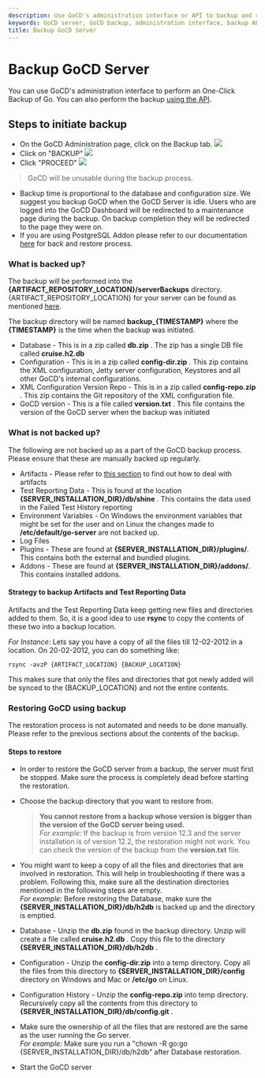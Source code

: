 ```yaml
---
description: Use GoCD's administration interface or API to backup and restore GoCD server
keywords: GoCD server, GoCD backup, administration interface, backup API
title: Backup GoCD Server
---
```



# Backup GoCD Server

You can use GoCD's administration interface to perform an One-Click Backup of Go. You can also perform the backup [using the API](https://api.gocd.org/#backups).

## Steps to initiate backup

-   On the GoCD Administration page, click on the Backup tab.
![](../images/backup_tab.png)
-   Click on "BACKUP"
![](../images/backup_button.png)
-   Click "PROCEED"
![](../images/backup_proceed.png)
>GoCD will be unusable during the backup process.
-   Backup time is proportional to the database and configuration size. We suggest you backup GoCD when the GoCD Server is idle. Users who are logged into the GoCD Dashboard will be redirected to a maintenance page during the backup. On backup completion they will be redirected to the page they were on.
-   If you are using PostgreSQL Addon please refer to our documentation [here](https://extensions-docs.gocd.org/postgresql/current/backup-restore-database) for back and restore process.

### What is backed up?

The backup will be performed into the **{ARTIFACT\_REPOSITORY\_LOCATION}/serverBackups** directory. {ARTIFACT\_REPOSITORY\_LOCATION} for your server can be found as mentioned [here](../installation/configuring_server_details.html#artifact-repository-configuration).

The backup directory will be named **backup\_{TIMESTAMP}** where the **{TIMESTAMP}** is the time when the backup was initiated.

-   Database - This is in a zip called **db.zip** . The zip has a single DB file called **cruise.h2.db**
-   Configuration - This is in a zip called **config-dir.zip** . This zip contains the XML configuration, Jetty server configuration, Keystores and all other GoCD's internal configurations.
-   XML Configuration Version Repo - This is in a zip called **config-repo.zip** . This zip contains the Git repository of the XML configuration file.
-   GoCD version - This is a file called **version.txt** . This file contains the version of the GoCD server when the backup was initiated

### What is not backed up?

The following are not backed up as a part of the GoCD backup process. Please ensure that these are manually backed up regularly.

-   Artifacts - Please refer to [this section](../faq/admin_out_of_disk_space.html#move-the-artifact-repository-to-a-new-larger-drive) to find out how to deal with artifacts
-   Test Reporting Data - This is found at the location **{SERVER\_INSTALLATION\_DIR}/db/shine** . This contains the data used in the Failed Test History reporting
-   Environment Variables - On Windows the environment variables that might be set for the user and on Linux the changes made to **/etc/default/go-server** are not backed up.
-   Log Files
-   Plugins - These are found at **{SERVER\_INSTALLATION\_DIR}/plugins/**. This contains both the external and bundled plugins.
-	Addons - These are found at **{SERVER\_INSTALLATION\_DIR}/addons/**. This contains installed addons.

#### Strategy to backup Artifacts and Test Reporting Data

Artifacts and the Test Reporting Data keep getting new files and directories added to them. So, it is a good idea to use **rsync** to copy the contents of these two into a backup location.

*For Instance:* Lets say you have a copy of all the files till 12-02-2012 in a location. On 20-02-2012, you can do something like:

```shell
rsync -avzP {ARTIFACT_LOCATION} {BACKUP_LOCATION}
```

This makes sure that only the files and directories that got newly added will be synced to the {BACKUP\_LOCATION} and not the entire contents.

### Restoring GoCD using backup

The restoration process is not automated and needs to be done manually. Please refer to the previous sections about the contents of the backup.

#### Steps to restore

-   In order to restore the GoCD server from a backup, the server must first be stopped. Make sure the process is completely dead before starting the restoration.
-   Choose the backup directory that you want to restore from.

    >**You cannot restore from a backup whose version is bigger than the version of the GoCD server being used.**<br>
    >*For example:* If the backup is from version 12.3 and the server installation is of version 12.2, the restoration might not work. You can check the version of the backup from the **version.txt** file.

-   You might want to keep a copy of all the files and directories that are involved in restoration. This will help in troubleshooting if there was a problem. Following this, make sure all the destination directories mentioned in the following steps are empty.<br>
    *For example:* Before restoring the Database, make sure the **{SERVER\_INSTALLATION\_DIR}/db/h2db** is backed up and the directory is emptied.
-   Database - Unzip the **db.zip** found in the backup directory. Unzip will create a file called **cruise.h2.db** . Copy this file to the directory **{SERVER\_INSTALLATION\_DIR}/db/h2db** .
-   Configuration - Unzip the **config-dir.zip** into a temp directory. Copy all the files from this directory to **{SERVER\_INSTALLATION\_DIR}/config** directory on Windows and Mac or **/etc/go** on Linux.
-   Configuration History - Unzip the **config-repo.zip** into temp directory. Recursively copy all the contents from this directory to **{SERVER\_INSTALLATION\_DIR}/db/config.git** .
-   Make sure the ownership of all the files that are restored are the same as the user running the Go server.<br>
    *For example:* Make sure you run a "chown -R go:go {SERVER\_INSTALLATION\_DIR}/db/h2db" after Database restoration.
-   Start the GoCD server
